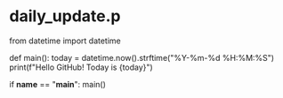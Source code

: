 
# daily_update.p
from datetime import datetime

def main():
    today = datetime.now().strftime("%Y-%m-%d %H:%M:%S")
    print(f"Hello GitHub! Today is {today}")

if __name__ == "__main__":
    main()
